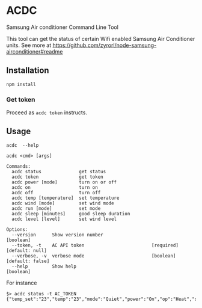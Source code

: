 # ACDC

Samsung Air conditioner Command Line Tool

This tool can get the status of certain Wifi enabled Samsung Air Conditioner units. See more at https://github.com/zyrorl/node-samsung-airconditioner#readme

## Installation

`npm install`

### Get token

Proceed as `acdc token` instructs.

## Usage

`acdc  --help`

```
acdc <cmd> [args]

Commands:
  acdc status              get status
  acdc token               get token
  acdc power [mode]        turn on or off
  acdc on                  turn on
  acdc off                 turn off
  acdc temp [temperature]  set temperature
  acdc wind [mode]         set wind mode
  acdc run [mode]          set mode
  acdc sleep [minutes]     good sleep duration
  acdc level [level]       set wind level

Options:
  --version      Show version number                                   [boolean]
  --token, -t    AC API token                         [required] [default: null]
  --verbose, -v  verbose mode                         [boolean] [default: false]
  --help         Show help                                             [boolean]
```

For instance

```
$> acdc status -t AC_TOKEN
{"temp_set":"23","temp":"23","mode":"Quiet","power":"On","op":"Heat","sleep":"0","wind":"Auto"}
```
